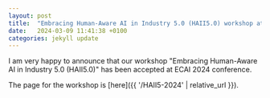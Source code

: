 ```yaml
---
layout: post
title:  "Embracing Human-Aware AI in Industry 5.0 (HAII5.0) workshop at ECAI 2024"
date:   2024-03-09 11:41:38 +0100
categories: jekyll update
---
```

I am very happy to announce that our workshop "Embracing Human-Aware AI in Industry 5.0 (HAII5.0)" has been accepted at ECAI 2024 conference.

The page for the workshop is [here]({{ '/HAII5-2024' | relative_url }}).
